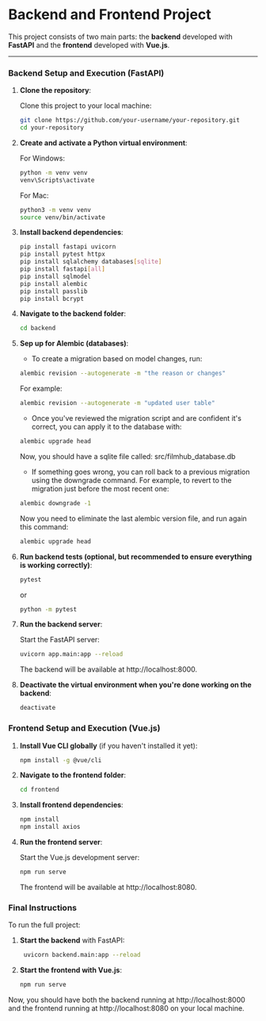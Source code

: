 
# Backend and Frontend Project

This project consists of two main parts: the **backend** developed with **FastAPI** and the **frontend** developed with **Vue.js**.

---

### **Backend Setup and Execution (FastAPI)**

1. **Clone the repository**:

   Clone this project to your local machine:
   ```bash
   git clone https://github.com/your-username/your-repository.git
   cd your-repository
   ```

2. **Create and activate a Python virtual environment**:

    For Windows:
   ```bash
   python -m venv venv
   venv\Scripts\activate 
   ```
    For Mac:
   ```bash
   python3 -m venv venv
   source venv/bin/activate 
   ```

3. **Install backend dependencies**:

    ```bash
    pip install fastapi uvicorn
    pip install pytest httpx
    pip install sqlalchemy databases[sqlite]
    pip install fastapi[all]
    pip install sqlmodel
    pip install alembic
    pip install passlib
    pip install bcrypt
    ```

4. **Navigate to the backend folder**:

    ```bash
    cd backend
    ````

5. **Sep up for Alembic (databases)**:

    - To create a migration based on model changes, run:
    ```bash
    alembic revision --autogenerate -m "the reason or changes"
    ```
    For example:
    ```bash
    alembic revision --autogenerate -m "updated user table"
    ```

    - Once you've reviewed the migration script and are confident it's correct, you can apply it to the database with:
    ```bash
    alembic upgrade head
    ```
    Now, you should have a sqlite file called: src/filmhub_database.db

    - If something goes wrong, you can roll back to a previous migration using the downgrade command. For example, to revert to the migration just before the most recent one:
    ```bash
    alembic downgrade -1
    ```
    Now you need to eliminate the last alembic version file, and run again this command:
    ```bash
    alembic upgrade head
    ```

6. **Run backend tests (optional, but recommended to ensure everything is working correctly)**:

    ```bash
    pytest
    ```
    or
    ```bash
    python -m pytest
    ```

7. **Run the backend server**:

    Start the FastAPI server:
    ```bash
    uvicorn app.main:app --reload
    ```
    The backend will be available at http://localhost:8000.


8. **Deactivate the virtual environment when you're done working on the backend**:

    ```bash
    deactivate
    ```



### **Frontend Setup and Execution (Vue.js)**

1. **Install Vue CLI globally** (if you haven't installed it yet):

   ```bash
   npm install -g @vue/cli
   ````

2. **Navigate to the frontend folder**:

    ```bash
    cd frontend
    ```

3. **Install frontend dependencies**:

    ```bash
    npm install
    npm install axios
    ```

4. **Run the frontend server**:

    Start the Vue.js development server:
    ```bash
    npm run serve
    ```
    The frontend will be available at http://localhost:8080.



### **Final Instructions**

To run the full project:

1. **Start the backend** with FastAPI:
   ```bash
    uvicorn backend.main:app --reload
    ```

2. **Start the frontend with Vue.js**:
    ```bash
    npm run serve
    ```

Now, you should have both the backend running at http://localhost:8000 and the frontend running at http://localhost:8080 on your local machine.